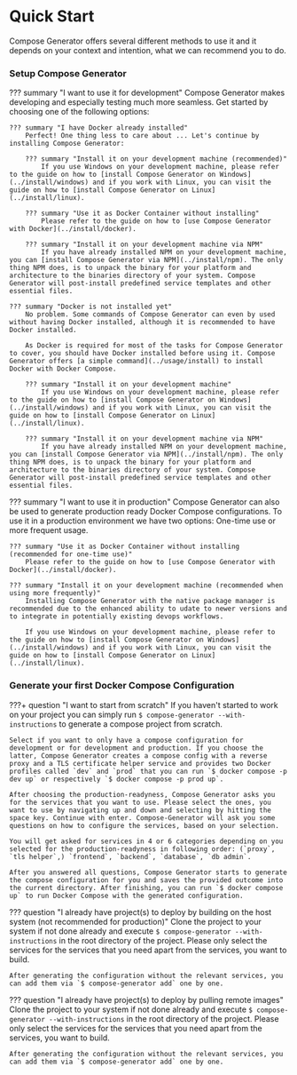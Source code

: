 # Quick Start

Compose Generator offers several different methods to use it and it depends on your context and intention, what we can recommend you to do.

### Setup Compose Generator

??? summary "I want to use it for development"
    Compose Generator makes developing and especially testing much more seamless. Get started by choosing one of the following options:

    ??? summary "I have Docker already installed"
        Perfect! One thing less to care about ... Let's continue by installing Compose Generator:

        ??? summary "Install it on your development machine (recommended)"
            If you use Windows on your development machine, please refer to the guide on how to [install Compose Generator on Windows](../install/windows) and if you work with Linux, you can visit the guide on how to [install Compose Generator on Linux](../install/linux).

        ??? summary "Use it as Docker Container without installing"
            Please refer to the guide on how to [use Compose Generator with Docker](../install/docker).

        ??? summary "Install it on your development machine via NPM"
            If you have already installed NPM on your development machine, you can [install Compose Generator via NPM](../install/npm). The only thing NPM does, is to unpack the binary for your platform and architecture to the binaries directory of your system. Compose Generator will post-install predefined service templates and other essential files.

    ??? summary "Docker is not installed yet"
        No problem. Some commands of Compose Generator can even by used without having Docker installed, although it is recommended to have Docker installed.

        As Docker is required for most of the tasks for Compose Generator to cover, you should have Docker installed before using it. Compose Generator offers [a simple command](../usage/install) to install Docker with Docker Compose.

        ??? summary "Install it on your development machine"
            If you use Windows on your development machine, please refer to the guide on how to [install Compose Generator on Windows](../install/windows) and if you work with Linux, you can visit the guide on how to [install Compose Generator on Linux](../install/linux).

        ??? summary "Install it on your development machine via NPM"
            If you have already installed NPM on your development machine, you can [install Compose Generator via NPM](../install/npm). The only thing NPM does, is to unpack the binary for your platform and architecture to the binaries directory of your system. Compose Generator will post-install predefined service templates and other essential files.

??? summary "I want to use it in production"
    Compose Generator can also be used to generate production ready Docker Compose configurations. To use it in a production environment we have two options: One-time use or more frequent usage.

    ??? summary "Use it as Docker Container without installing (recommended for one-time use)"
        Please refer to the guide on how to [use Compose Generator with Docker](../install/docker).

    ??? summary "Install it on your development machine (recommended when using more frequently)"
        Installing Compose Generator with the native package manager is recommended due to the enhanced ability to udate to newer versions and to integrate in potentially existing devops workflows.

        If you use Windows on your development machine, please refer to the guide on how to [install Compose Generator on Windows](../install/windows) and if you work with Linux, you can visit the guide on how to [install Compose Generator on Linux](../install/linux).

<!--??? summary "I want to use it for CI/CD"
    You want to use it for development and do not have Docker installed-->

### Generate your first Docker Compose Configuration

???+ question "I want to start from scratch"
    If you haven't started to work on your project you can simply run `$ compose-generator --with-instructions` to generate a compose project from scratch.
    
    Select if you want to only have a compose configuration for development or for development and production. If you choose the latter, Compose Generator creates a compose config with a reverse proxy and a TLS certificate helper service and provides two Docker profiles called `dev` and `prod` that you can run `$ docker compose -p dev up` or respectively `$ docker compose -p prod up`.

    After choosing the production-readyness, Compose Generator asks you for the services that you want to use. Please select the ones, you want to use by navigating up and down and selecting by hitting the space key. Continue with enter. Compose-Generator will ask you some questions on how to configure the services, based on your selection.

    You will get asked for services in 4 or 6 categories depending on you selected for the production-readyness in following order: (`proxy`, `tls helper`,) `frontend`, `backend`, `database`, `db admin`.

    After you answered all questions, Compose Generator starts to generate the compose configuration for you and saves the provided outcome into the current directory. After finishing, you can run `$ docker compose up` to run Docker Compose with the generated configuration.

??? question "I already have project(s) to deploy by building on the host system (not recommended for production)"
    Clone the project to your system if not done already and execute `$ compose-generator --with-instructions` in the root directory of the project. Please only select the services for the services that you need apart from the services, you want to build.

    After generating the configuration without the relevant services, you can add them via `$ compose-generator add` one by one.

??? question "I already have project(s) to deploy by pulling remote images"
    Clone the project to your system if not done already and execute `$ compose-generator --with-instructions` in the root directory of the project. Please only select the services for the services that you need apart from the services, you want to build.

    After generating the configuration without the relevant services, you can add them via `$ compose-generator add` one by one.